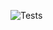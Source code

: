 ![Tests](https://github.com/gustavo-barrios-a/cicd-playground/actions/workflows/tests.yml/badge.svg)
